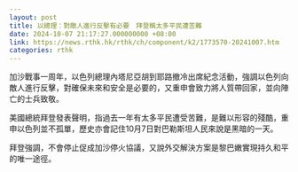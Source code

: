 ```yaml
---
layout: post
title: 以總理：對敵人進行反擊有必要　拜登稱太多平民遭苦難
date: 2024-10-07 21:17:27.000000000 +08:00
link: https://news.rthk.hk/rthk/ch/component/k2/1773570-20241007.htm
categories: rthk
---
```


加沙戰事一周年，以色列總理內塔尼亞胡到耶路撤冷出席紀念活動，強調以色列向敵人進行反擊，對確保未來和安全是必要的，又重申會致力將人質帶回家，並向陣亡的士兵致敬。

美國總統拜登發表聲明，指過去一年有太多平民遭受苦難，是難以形容的殘酷，重申以色列並不孤單，歷史亦會記住10月7日對巴勒斯坦人民來說是黑暗的一天。

拜登強調，不會停止促成加沙停火協議，又說外交解決方案是黎巴嫩實現持久和平的唯一途徑。
